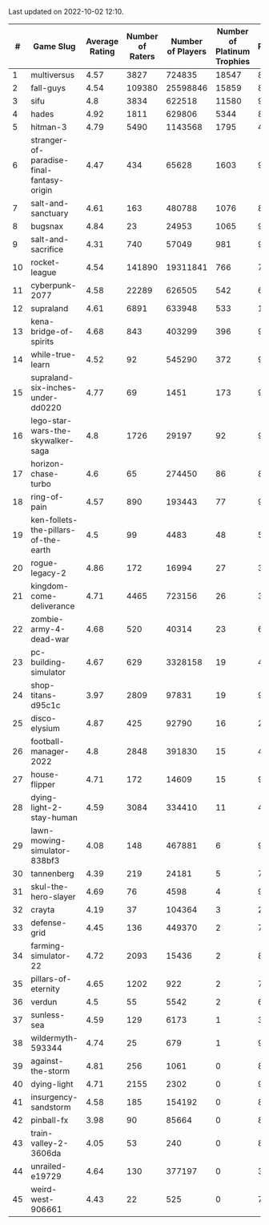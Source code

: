 Last updated on 2022-10-02 12:10.


|#|Game Slug|Average Rating|Number of Raters|Number of Players|Number of Platinum Trophies|Max Rarity (%)|
|---|---|---|---|---|---|---|
|1|multiversus|4.57|3827|724835|18547|82|
|2|fall-guys|4.54|109380|25598846|15859|89|
|3|sifu|4.8|3834|622518|11580|96|
|4|hades|4.92|1811|629806|5344|89|
|5|hitman-3|4.79|5490|1143568|1795|48|
|6|stranger-of-paradise-final-fantasy-origin|4.47|434|65628|1603|98|
|7|salt-and-sanctuary|4.61|163|480788|1076|83|
|8|bugsnax|4.84|23|24953|1065|97|
|9|salt-and-sacrifice|4.31|740|57049|981|91|
|10|rocket-league|4.54|141890|19311841|766|74|
|11|cyberpunk-2077|4.58|22289|626505|542|60|
|12|supraland|4.61|6891|633948|533|100|
|13|kena-bridge-of-spirits|4.68|843|403299|396|94|
|14|while-true-learn|4.52|92|545290|372|93|
|15|supraland-six-inches-under-dd0220|4.77|69|1451|173|99|
|16|lego-star-wars-the-skywalker-saga|4.8|1726|29197|92|98|
|17|horizon-chase-turbo|4.6|65|274450|86|83|
|18|ring-of-pain|4.57|890|193443|77|97|
|19|ken-follets-the-pillars-of-the-earth|4.5|99|4483|48|59|
|20|rogue-legacy-2|4.86|172|16994|27|36|
|21|kingdom-come-deliverance|4.71|4465|723156|26|30|
|22|zombie-army-4-dead-war|4.68|520|40314|23|66|
|23|pc-building-simulator|4.67|629|3328158|19|47|
|24|shop-titans-d95c1c|3.97|2809|97831|19|98|
|25|disco-elysium|4.87|425|92790|16|28|
|26|football-manager-2022|4.8|2848|391830|15|48|
|27|house-flipper|4.71|172|14609|15|93|
|28|dying-light-2-stay-human|4.59|3084|334410|11|48|
|29|lawn-mowing-simulator-838bf3|4.08|148|467881|6|92|
|30|tannenberg|4.39|219|24181|5|75|
|31|skul-the-hero-slayer|4.69|76|4598|4|96|
|32|crayta|4.19|37|104364|3|22|
|33|defense-grid|4.45|136|449370|2|79|
|34|farming-simulator-22|4.72|2093|15436|2|85|
|35|pillars-of-eternity|4.65|1202|922|2|79|
|36|verdun|4.5|55|5542|2|64|
|37|sunless-sea|4.59|129|6173|1|38|
|38|wildermyth-593344|4.74|25|679|1|90|
|39|against-the-storm|4.81|256|1061|0|88|
|40|dying-light|4.71|2155|2302|0|98|
|41|insurgency-sandstorm|4.58|185|154192|0|8|
|42|pinball-fx|3.98|90|85664|0|86|
|43|train-valley-2-3606da|4.05|53|240|0|89|
|44|unrailed-e19729|4.64|130|377197|0|39|
|45|weird-west-906661|4.43|22|525|0|76|
